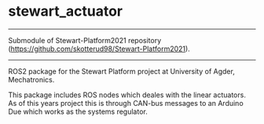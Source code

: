 # stewart_actuator
*****************************************************************************************************************

Submodule of Stewart-Platform2021 repository (https://github.com/skotterud98/Stewart-Platform2021).

*****************************************************************************************************************

ROS2 package for the Stewart Platform project at University of Agder, Mechatronics.


This package includes ROS nodes which deales with the linear actuators. As of this years project this is through
CAN-bus messages to an Arduino Due which works as the systems regulator.
